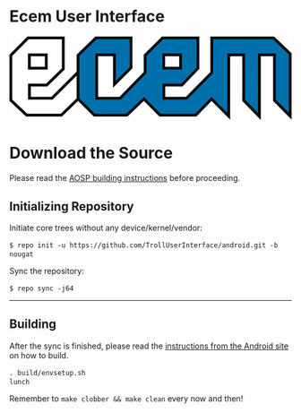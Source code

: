Ecem User Interface
===============

![EcemUI](https://github.com/TrollUserInterface/android/blob/nougat/Ecem.png)

Download the Source
===================

Please read the [AOSP building instructions](http://source.android.com/source/index.html) before proceeding.

Initializing Repository
-----------------------

Initiate core trees without any device/kernel/vendor:

    $ repo init -u https://github.com/TrollUserInterface/android.git -b nougat

Sync the repository:

    $ repo sync -j64

***

Building
--------

After the sync is finished, please read the [instructions from the Android site](http://s.android.com/source/building.html) on how to build.

    . build/envsetup.sh
    lunch

Remember to `make clobber && make clean` every now and then!
